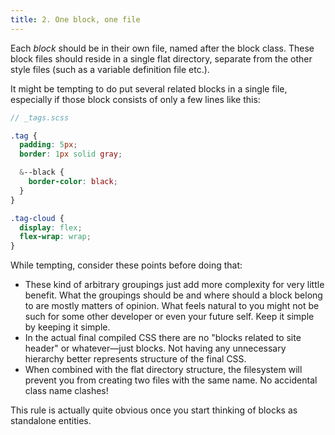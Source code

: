 ```yaml
---
title: 2. One block, one file
---
```


Each _block_ should be in their own file, named after the block class. These block files should reside in a single flat directory, separate from the other style files (such as a variable definition file etc.).

It might be tempting to do put several related blocks in a single file, especially if those block consists of only a few lines like this:

```scss
// _tags.scss

.tag {
  padding: 5px;
  border: 1px solid gray;

  &--black {
    border-color: black;
  }
}

.tag-cloud {
  display: flex;
  flex-wrap: wrap;
}
```
While tempting, consider these points before doing that:
* These kind of arbitrary groupings just add more complexity for very little benefit. What the groupings should be and where should a block belong to are mostly matters of opinion. What feels natural to you might not be such for some other developer or even your future self. Keep it simple by keeping it simple.
* In the actual final compiled CSS there are no "blocks related to site header" or whatever—just blocks. Not having any unnecessary hierarchy better represents structure of the final CSS.
* When combined with the flat directory structure, the filesystem will prevent you from creating two files with the same name. No accidental class name clashes!

This rule is actually quite obvious once you start thinking of blocks as standalone entities.
